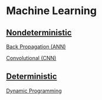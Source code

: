 # Machine Learning

## [Nondeterministic](https://github.com/unboagable/engineering-roadmap/blob/master/Computer%20Science%20Review/Notes/Algorithms/Artificial%20Intelligence/Machine%20Learning/Nondeterministic/Nondeterministic.md)

[Back Propagation (ANN)](https://github.com/unboagable/engineering-roadmap/blob/master/Computer%20Science%20Review/Notes/Algorithms/Artificial%20Intelligence/Machine%20Learning/Nondeterministic/Back%20Propagation%20(ANN)/Back%20Propagation%20(ANN).md)

[Convolutional (CNN)](https://github.com/unboagable/engineering-roadmap/blob/master/Computer%20Science%20Review/Notes/Algorithms/Artificial%20Intelligence/Machine%20Learning/Nondeterministic/Convolutional%20(CNN)/Convolutional%20(CNN).md)

## [Deterministic](https://github.com/unboagable/engineering-roadmap/blob/master/Computer%20Science%20Review/Notes/Algorithms/Artificial%20Intelligence/Machine%20Learning/Deterministic/Deterministic.md)

[Dynamic Programming](https://github.com/unboagable/engineering-roadmap/blob/master/Computer%20Science%20Review/Notes/Algorithms/Artificial%20Intelligence/Machine%20Learning/Deterministic/Dynamic%20Programming/Dynamic%20Programming.md)

